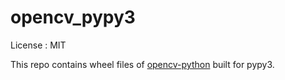 # opencv_pypy3

License : MIT

This repo contains wheel files of [opencv-python](https://github.com/skvark/opencv-python) built for pypy3.